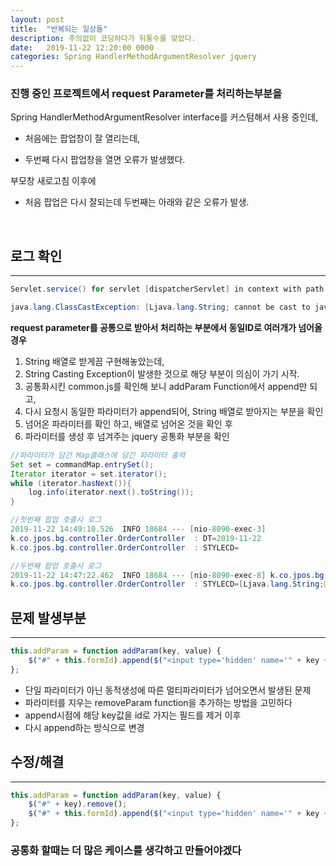 ```yaml
---
layout: post
title:  "반복되는 일상들"
description: 주의없이 코딩하다가 뒤통수를 맞았다.
date:   2019-11-22 12:20:00 0000
categories: Spring HandlerMethodArgumentResolver jquery 
---
```

### 진행 중인 프로젝트에서 request Parameter를 처리하는부분을<br>
Spring HandlerMethodArgumentResolver interface를 커스텀해서 사용 중인데, 


- 처음에는 팝업창이 잘 열리는데, 

- 두번째 다시 팝업창을 열면 오류가 발생했다. 


부모창 새로고침 이후에 

- 처음 팝업은 다시 잘되는데 두번째는 아래와 같은 오류가 발생.


<br>

## 로그 확인 
---

```java
Servlet.service() for servlet [dispatcherServlet] in context with path [] threw exception [Request processing failed; nested exception is java.lang.ClassCastException: [Ljava.lang.String; cannot be cast to java.lang.String] with root cause

java.lang.ClassCastException: [Ljava.lang.String; cannot be cast to java.lang.String...
```

**request parameter를 공통으로 받아서 처리하는 부분에서 동일ID로 여러개가 넘어올경우** 

1. String 배열로 받게끔 구현해놓았는데, 
2. String Casting Exception이 발생한 것으로 해당 부분이 의심이 가기 시작. 
3. 공통화시킨 common.js를 확인해 보니 addParam Function에서 append만 되고, 
4. 다시 요청시 동일한 파라미터가 append되어, String 배열로 받아지는 부분을 확인
5. 넘어온 파라미터를 확인 하고, 배열로 넘어온 것을 확인 후
6. 파라미터를 생성 후 넘겨주는 jquery 공통화 부분을 확인

```java
//파라미터가 담긴 Map클래스에 담긴 파라미터 출력
Set set = commandMap.entrySet();
Iterator iterator = set.iterator();
while (iterator.hasNext()){
    log.info(iterator.next().toString());
}

//첫번째 팝업 호출시 로그
2019-11-22 14:49:10.526  INFO 18684 --- [nio-8090-exec-3]
k.co.jpos.bg.controller.OrderController  : DT=2019-11-22
k.co.jpos.bg.controller.OrderController  : STYLECD=

//두번째 팝업 호출시 로그
2019-11-22 14:47:22.462  INFO 18684 --- [nio-8090-exec-8] k.co.jpos.bg.controller.OrderController  : DT=[Ljava.lang.String;@1ef35103
k.co.jpos.bg.controller.OrderController  : STYLECD=[Ljava.lang.String;@142292a0

```



## 문제 발생부분
---

```javascript
this.addParam = function addParam(key, value) {
    $("#" + this.formId).append($("<input type='hidden' name='" + key + "' id='" + key + "' value='" + value + "' >"));
};
```

 - 단일 파라미터가 아닌 동적생성에 따른 멀티파라미터가 넘어오면서 발생된 문제
 - 파라미터를 지우는 removeParam function을 추가하는 방법을 고민하다
 - append시점에 해당 key값을 id로 가지는 필드를 제거 이후
 - 다시 append하는 방식으로 변경

## 수정/해결
---

```javascript
this.addParam = function addParam(key, value) {
    $("#" + key).remove();
    $("#" + this.formId).append($("<input type='hidden' name='" + key + "' id='" + key + "' value='" + value + "' >"));
};
```

### 공통화 할때는 더 많은 케이스를 생각하고 만들어야겠다

